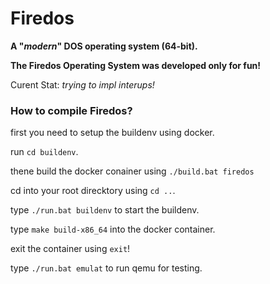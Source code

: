 # **Firedos**
**A "*modern*" DOS operating system (64-bit).**

**The Firedos Operating System was developed only for fun!**

Curent Stat: *trying to impl interups!*


### How to compile Firedos?
first you need to setup the buildenv using docker.

run `cd buildenv`.

thene build the docker conainer using `./build.bat firedos`

cd into your root direcktory using `cd ..`.

type `./run.bat buildenv` to start the buildenv.

type `make build-x86_64` into the docker container.

exit the container using `exit`!

type `./run.bat emulat` to run qemu for testing.
